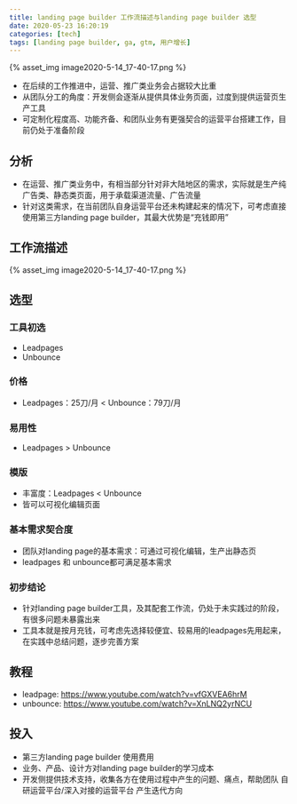 ```yaml
---
title: landing page builder 工作流描述与landing page builder 选型
date: 2020-05-23 16:20:19
categories: [tech]
tags: [landing page builder, ga, gtm, 用户增长]
---
```


{% asset_img image2020-5-14_17-40-17.png %}

- 在后续的工作推进中，运营、推广类业务会占据较大比重
- 从团队分工的角度：开发侧会逐渐从提供具体业务页面，过度到提供运营页生产工具
- 可定制化程度高、功能齐备、和团队业务有更强契合的运营平台搭建工作，目前仍处于准备阶段

<escape><!-- more --></escape>

## 分析
- 在运营、推广类业务中，有相当部分针对非大陆地区的需求，实际就是生产纯广告类、静态类页面，用于承载渠道流量、广告流量
- 针对这类需求，在当前团队自身运营平台还未构建起来的情况下，可考虑直接使用第三方landing page builder，其最大优势是“充钱即用”

## 工作流描述

{% asset_img image2020-5-14_17-40-17.png %}

## 选型

### 工具初选
- Leadpages
- Unbounce

### 价格
- Leadpages：25刀/月 < Unbounce：79刀/月

### 易用性
- Leadpages > Unbounce

### 模版
- 丰富度：Leadpages < Unbounce
- 皆可以可视化编辑页面

### 基本需求契合度
- 团队对landing page的基本需求：可通过可视化编辑，生产出静态页
- leadpages 和 unbounce都可满足基本需求

### 初步结论
- 针对landing page builder工具，及其配套工作流，仍处于未实践过的阶段，有很多问题未暴露出来
- 工具本就是按月充钱，可考虑先选择较便宜、较易用的leadpages先用起来，在实践中总结问题，逐步完善方案

## 教程
- leadpage: https://www.youtube.com/watch?v=vfGXVEA6hrM
- unbounce: https://www.youtube.com/watch?v=XnLNQ2yrNCU

## 投入
- 第三方landing page builder 使用费用
- 业务、产品、设计方对landing page builder的学习成本
- 开发侧提供技术支持，收集各方在使用过程中产生的问题、痛点，帮助团队 自研运营平台/深入对接的运营平台 产生迭代方向
